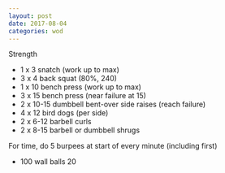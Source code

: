 ```yaml
---
layout: post
date: 2017-08-04
categories: wod
---
```


Strength
- 1 x 3 snatch (work up to max)
- 3 x 4 back squat (80%, 240)
- 1 x 10 bench press (work up to max)
- 3 x 15 bench press (near failure at 15)
- 2 x 10-15 dumbbell bent-over side raises (reach failure)
- 4 x 12 bird dogs (per side)
- 2 x 6-12 barbell curls
- 2 x 8-15 barbell or dumbbell shrugs

For time, do 5 burpees at start of every minute (including first)
- 100 wall balls 20
